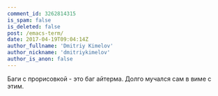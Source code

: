 ```yaml
---
comment_id: 3262814315
is_spam: false
is_deleted: false
post: /emacs-term/
date: 2017-04-19T09:04:14Z
author_fullname: 'Dmitriy Kimelov'
author_nickname: 'dmitriykimelov'
author_is_anon: false
---
```


<p>Баги с прорисовкой - это баг айтерма. Долго мучался сам в виме с этим.</p>
